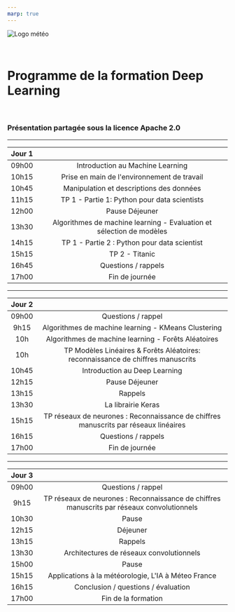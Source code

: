 ```yaml
---
marp: true
---
```


<style>

.slide {
 background-color: White ;
 font: 25px arial, sans-serif; 
 position: relative;
 background-image: url('./Images/logo.png');
 background-repeat: no-repeat, repeat;
 background-position: bottom 10px left 10px;
 }
 
.slide a {
 color: black;
 }
 
.slide h1 {
 color: Black !important;

 } 
 
.slide h2 {
 color: SteelBlue ; 
 } 
 
 .slide h3 {
 color: LightSkyBlue ; 
 }
 
 .slide h4 { 
 color: Black; 
 }
 
 .slide h5 {
 color: Red
 }
 
</style>

<!-- *page_number: true -->

![Logo météo](./Images/logo2.PNG)

<br/>

Programme de la formation Deep Learning
==

<br/>

### Présentation partagée sous la licence Apache 2.0

---
<!-- *page_number: true -->

|Jour 1||
|:-:|:-:|
|09h00 | Introduction au Machine Learning|
|10h15 | Prise en main de l'environnement de travail |
|10h45 | Manipulation et descriptions des données |
|11h15 | TP 1 - Partie 1: Python pour data scientists |
|12h00 | Pause Déjeuner|
|13h30 | Algorithmes de machine learning - Evaluation et sélection de modèles |
|14h15 | TP 1 - Partie 2 : Python pour data scientist |
|15h15 | TP 2 - Titanic |
|16h45 | Questions / rappels|
|17h00 | Fin de journée|

---
<!-- *page_number: true -->

|Jour 2 ||
|:-:|:-:|
|09h00 | Questions / rappel |
|9h15 | Algorithmes de machine learning - KMeans Clustering |
|10h | Algorithmes de machine learning - Forêts Aléatoires |
|10h | TP Modèles Linéaires & Forêts Aléatoires: reconnaissance de chiffres manuscrits |
|10h45 | Introduction au Deep Learning |
|12h15 | Pause Déjeuner |
|13h15 | Rappels |
|13h30 | La librairie Keras |
|15h15 | TP réseaux de neurones : Reconnaissance de chiffres manuscrits par réseaux linéaires |
|16h15 | Questions / rappels |
|17h00 | Fin de journée |


---
<!-- *page_number: true -->

|Jour 3 ||
|:-:|:-:|
|09h00 | Questions / rappel |
|9h15 | TP réseaux de neurones : Reconnaissance de chiffres manuscrits par réseaux convolutionnels |
|10h30 | Pause |
|12h15 | Déjeuner |
|13h15 | Rappels |
|13h30 | Architectures de réseaux convolutionnels |
|15h00 | Pause |
|15h15 | Applications à la météorologie, L'IA à Méteo France | |
|16h15 | Conclusion / questions / évaluation |
|17h00 | Fin de la formation |








